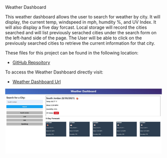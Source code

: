 Weather Dashboard

This weather dashboard allows the user to search for weather by city.  It will display, the current temp, windspeed in mph, humdity %, and UV Index.  It will also display a five day forcast.  Local storage will record the cities searched and will list previously serached cities under the search form on the left-hand side of the page. The User will be able to click on the previously searched cities to retrieve the current information for that city.

These files for this project can be found in the following location:

* [GitHub Repsoitory](https://github.com/rgfitzhugh/weather-dashboard)

To access the Weather Dashboard directly visit:

* [Weather Dashboard Url](https://rgfitzhugh.github.io/weather-dashboard/)


![Weather Dashboard screenshot](assets/media/Capture.JPG)